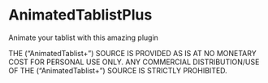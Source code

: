 # AnimatedTablistPlus
Animate your tablist with this amazing plugin

THE (“AnimatedTablist+”) SOURCE IS PROVIDED AS IS AT NO MONETARY COST FOR PERSONAL USE ONLY. ANY COMMERCIAL DISTRIBUTION/USE OF THE (“AnimatedTablist+”) SOURCE IS STRICTLY PROHIBITED.
